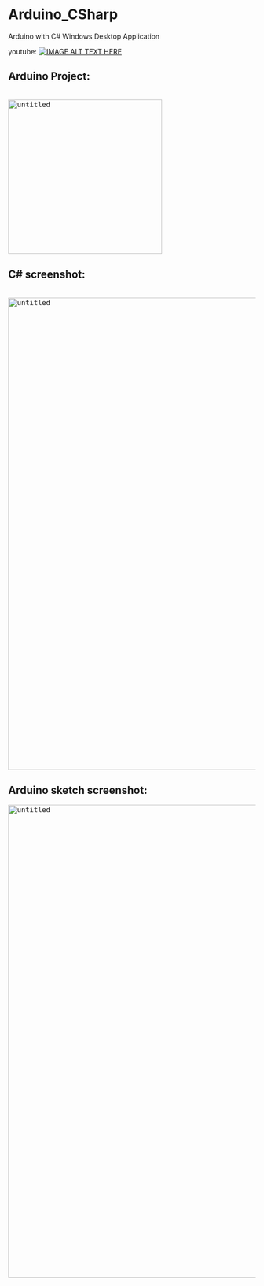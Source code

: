 # Arduino_CSharp
Arduino with C# Windows Desktop Application

youtube:
[![IMAGE ALT TEXT HERE](https://img.youtube.com/vi/kdl41HVOYrI/0.jpg)](https://www.youtube.com/watch?v=kdl41HVOYrI)


<h2>Arduino Project:</h2>
<br>
<kbd>
<img width="313" alt="untitled" src="https://user-images.githubusercontent.com/24265145/34458387-2a26ddf6-edd1-11e7-8d95-c8794e222103.png">
</kbd>

<h2>C# screenshot:</h2>
<br>
<kbd>
<img width="958" alt="untitled" src="https://user-images.githubusercontent.com/24265145/34458354-a9f4a21e-edce-11e7-8586-ea587f0aefbc.png">
</kbd>




<h2>Arduino sketch screenshot:</h2>
<kbd>
<img width="960" alt="untitled" src="https://user-images.githubusercontent.com/24265145/34458368-d6a498b8-edcf-11e7-80b9-28887e885675.png">
</kbd>

